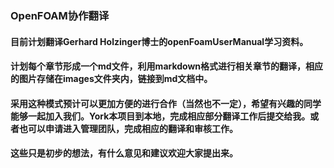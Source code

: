 ### OpenFOAM协作翻译

#### 目前计划翻译Gerhard Holzinger博士的openFoamUserManual学习资料。
#### 计划每个章节形成一个md文件，利用markdown格式进行相关章节的翻译，相应的图片存储在images文件夹内，链接到md文档中。
#### 采用这种模式预计可以更加方便的进行合作（当然也不一定），希望有兴趣的同学能够一起加入我们。York本项目到本地，完成相应部分翻译工作后提交给我。或者也可以申请进入管理团队，完成相应的翻译和审核工作。
#### 这些只是初步的想法，有什么意见和建议欢迎大家提出来。

